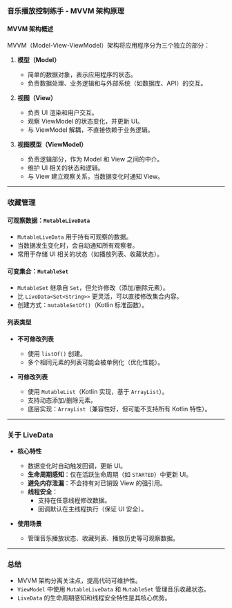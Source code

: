 ### 音乐播放控制练手 - MVVM 架构原理

#### MVVM 架构概述
MVVM（Model-View-ViewModel）架构将应用程序分为三个独立的部分：
1. **模型（Model）**
    - 简单的数据对象，表示应用程序的状态。
    - 负责数据处理、业务逻辑和与外部系统（如数据库、API）的交互。

2. **视图（View）**
    - 负责 UI 渲染和用户交互。
    - 观察 ViewModel 的状态变化，并更新 UI。
    - 与 ViewModel 解耦，不直接依赖于业务逻辑。

3. **视图模型（ViewModel）**
    - 负责逻辑部分，作为 Model 和 View 之间的中介。
    - 维护 UI 相关的状态和逻辑。
    - 与 View 建立观察关系，当数据变化时通知 View。

---

### 收藏管理

#### 可观察数据：`MutableLiveData`
- `MutableLiveData` 用于持有可观察的数据。
- 当数据发生变化时，会自动通知所有观察者。
- 常用于存储 UI 相关的状态（如播放列表、收藏状态）。

#### 可变集合：`MutableSet`
- `MutableSet` 继承自 `Set`，但允许修改（添加/删除元素）。
- 比 `LiveData<Set<String>>` 更灵活，可以直接修改集合内容。
- 创建方式：`mutableSetOf()`（Kotlin 标准函数）。

#### 列表类型
- **不可修改列表**
    - 使用 `listOf()` 创建。
    - 多个相同元素的列表可能会被单例化（优化性能）。

- **可修改列表**
    - 使用 `MutableList`（Kotlin 实现，基于 `ArrayList`）。
    - 支持动态添加/删除元素。
    - 底层实现：`ArrayList`（兼容性好，但可能不支持所有 Kotlin 特性）。

---

### 关于 LiveData
- **核心特性**
    - 数据变化时自动触发回调，更新 UI。
    - **生命周期感知**：仅在活跃生命周期（如 `STARTED`）中更新 UI。
    - **避免内存泄漏**：不会持有对已销毁 View 的强引用。
    - **线程安全**：
        - 支持在任意线程修改数据。
        - 回调默认在主线程执行（保证 UI 安全）。

- **使用场景**
    - 管理音乐播放状态、收藏列表、播放历史等可观察数据。

---

### 总结
- MVVM 架构分离关注点，提高代码可维护性。
- `ViewModel` 中使用 `MutableLiveData` 和 `MutableSet` 管理音乐收藏状态。
- `LiveData` 的生命周期感知和线程安全特性是其核心优势。


